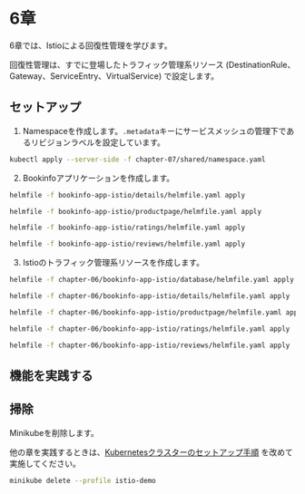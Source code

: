# 6章

6章では、Istioによる回復性管理を学びます。

回復性管理は、すでに登場したトラフィック管理系リソース (DestinationRule、Gateway、ServiceEntry、VirtualService) で設定します。

## セットアップ

1. Namespaceを作成します。`.metadata`キーにサービスメッシュの管理下であるリビジョンラベルを設定しています。

```bash
kubectl apply --server-side -f chapter-07/shared/namespace.yaml
```

2. Bookinfoアプリケーションを作成します。

```bash
helmfile -f bookinfo-app-istio/details/helmfile.yaml apply

helmfile -f bookinfo-app-istio/productpage/helmfile.yaml apply

helmfile -f bookinfo-app-istio/ratings/helmfile.yaml apply

helmfile -f bookinfo-app-istio/reviews/helmfile.yaml apply
```

3. Istioのトラフィック管理系リソースを作成します。

```bash
helmfile -f chapter-06/bookinfo-app-istio/database/helmfile.yaml apply

helmfile -f chapter-06/bookinfo-app-istio/details/helmfile.yaml apply

helmfile -f chapter-06/bookinfo-app-istio/productpage/helmfile.yaml apply

helmfile -f chapter-06/bookinfo-app-istio/ratings/helmfile.yaml apply

helmfile -f chapter-06/bookinfo-app-istio/reviews/helmfile.yaml apply
```

## 機能を実践する

## 掃除

Minikubeを削除します。

他の章を実践するときは、[Kubernetesクラスターのセットアップ手順](../README.md) を改めて実施してください。

```bash
minikube delete --profile istio-demo
```
